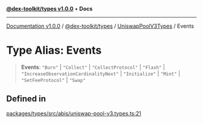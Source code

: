 [**@dex-toolkit/types v1.0.0**](../../../README.md) • **Docs**

***

[Documentation v1.0.0](../../../../../packages.md) / [@dex-toolkit/types](../../../README.md) / [UniswapPoolV3Types](../README.md) / Events

# Type Alias: Events

> **Events**: `"Burn"` \| `"Collect"` \| `"CollectProtocol"` \| `"Flash"` \| `"IncreaseObservationCardinalityNext"` \| `"Initialize"` \| `"Mint"` \| `"SetFeeProtocol"` \| `"Swap"`

## Defined in

[packages/types/src/abis/uniswap-pool-v3.types.ts:21](https://github.com/niZmosis/dex-toolkit/blob/3d8b41b44787b30fbea5de3ab4737662ffb61bc8/packages/types/src/abis/uniswap-pool-v3.types.ts#L21)
